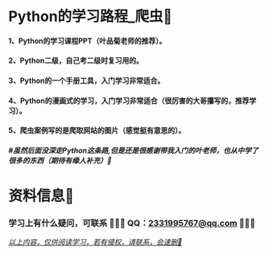 # Python的学习路程_爬虫📌

#### 1、Python的学习课程PPT（叶品菊老师的推荐）。

#### 2、Python二级，自己考二级时复习用的。

#### 3、Python的一个手册工具，入门学习非常适合。

#### 4、Python的漫画式的学习，入门学习非常适合（很厉害的大哥攥写的，推荐学习）。

#### 5、爬虫案例写的是爬取网站的图片（感觉挺有意思的）。

##### #虽然后面没深走Python这条路,但是还是很感谢带我入门的叶老师，也从中学了很多的东西（期待有缘人补充）🍻

# 资料信息📌

### 学习上有什么疑问，可联系 🍥🍥🍥 QQ：2331995767@qq.com  🍥🍥🍥

<u>*以上内容，仅供阅读学习，若有侵权，请联系，会速删📌*</u>
